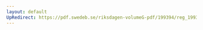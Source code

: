 ```yaml
---
layout: default
UpRedirect: https://pdf.swedeb.se/riksdagen-volumeG-pdf/199394/reg_199394_FiU/reg_199394_FiU_0017.pdf
---
```

